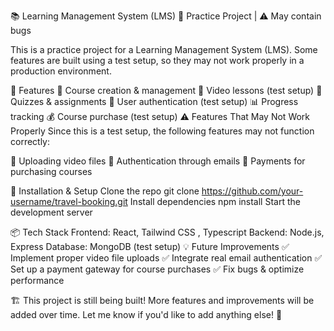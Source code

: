 📚 Learning Management System (LMS)
🚀 Practice Project | ⚠️ May contain bugs

This is a practice project for a Learning Management System (LMS). Some features are built using a test setup, so they may not work properly in a production environment.

📌 Features
📖 Course creation & management
🎥 Video lessons (test setup)
📜 Quizzes & assignments
👤 User authentication (test setup)
📊 Progress tracking
💰 Course purchase (test setup)
⚠️ Features That May Not Work Properly
Since this is a test setup, the following features may not function correctly:

🚫 Uploading video files
🚫 Authentication through emails
🚫 Payments for purchasing courses

🚀 Installation & Setup
    Clone the repo 
        git clone https://github.com/your-username/travel-booking.git 
    Install dependencies 
        npm install 
    Start the development server

📦 Tech Stack
Frontend: React, Tailwind CSS , Typescript
Backend: Node.js, Express
Database: MongoDB (test setup)
💡 Future Improvements
✅ Implement proper video file uploads
✅ Integrate real email authentication
✅ Set up a payment gateway for course purchases
✅ Fix bugs & optimize performance


🏗️ This project is still being built! More features and improvements will be added over time.
Let me know if you'd like to add anything else! 🚀
